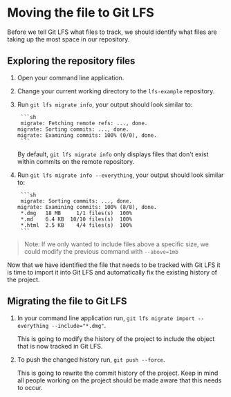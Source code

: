 # Moving the file to Git LFS

Before we tell Git LFS what files to track, we should identify what files are taking up the most space in our repository.

## Exploring the repository files

1. Open your command line application.
1. Change your current working directory to the `lfs-example` repository.
1. Run `git lfs migrate info`, your output should look similar to:

        ```sh
        migrate: Fetching remote refs: ..., done.                               migrate: Sorting commits: ..., done.                               migrate: Examining commits: 100% (0/0), done.
        ```

    By default, `git lfs migrate info` only displays files that don't exist within commits on the remote repository.
1. Run `git lfs migrate info --everything`, your output should look similar to:

        ```sh
        migrate: Sorting commits: ..., done.                               migrate: Examining commits: 100% (8/8), done.    
        *.dmg 	18 MB 	  1/1 files(s)	100%
        *.md  	6.4 KB	10/10 files(s)	100%
        *.html	2.5 KB	  4/4 files(s)	100%
        ```

> Note: If we only wanted to include files above a specific size, we could modify the previous command with `--above=1mb`

Now that we have identified the file that needs to be tracked with Git LFS it is time to import it into Git LFS and automatically fix the existing history of the project.

## Migrating the file to Git LFS

1. In your command line application run, `git lfs migrate import --everything --include="*.dmg"`.

    This is going to modify the history of the project to include the object that is now tracked in Git LFS.

1. To push the changed history run, `git push --force`.

    This is going to rewrite the commit history of the project. Keep in mind all people working on the project should be made aware that this needs to occur.
